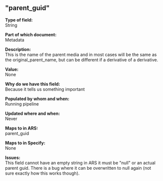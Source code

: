 ## "parent_guid"

**Type of field:**  
String  

**Part of which document:**  
Metadata

**Description:**  
This is the name of the parent media and in most cases will be the same as the original_parent_name, but can be different if a derivative of a derivative.

**Value:**  
None

**Why do we have this field:**  
Because it tells us something important  

**Populated by whom and when:**  
Running pipeline 

**Updated where and when:**  
Never

**Maps to in ARS:**  
parent_guid

**Maps to in Specify:**  
None

**Issues:**  
This field cannot have an empty string in ARS it must be "null" or an actual parent guid. There is a bug where it can be overwritten to null again (not sure exactly how this works though).

